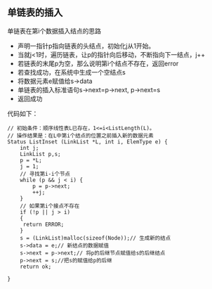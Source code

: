 
## 单链表的插入

单链表在第i个数据插入结点的思路
* 声明一指针p指向链表的头结点，初始化j从1开始。
* 当就j<1时，遍历链表，让p的指针向后移动，不断指向下一结点，j++
* 若链表的末尾p为空，那么说明第i个结点不存在，返回error
* 若查找成功，在系统中生成一个空结点s
* 将数据元素e赋值给s->data
* 单链表的插入标准语句s->next=p->next, p->next=s
* 返回成功

代码如下：
```
// 初始条件：顺序线性表L已存在，1<=i<ListLength(L)。
// 操作结果是：在L中第i个结点的位置之前插入新的数据元素
Status ListInset (LinkList *L, int i, ElemType e) {
	int j;
	LinkList p,s;
	p = *L;
	j = 1;
	// 寻找第i-i个节点
	while (p && j < i) {
		p = p->next;
		++j;
	}
	// 如果第i个接点不存在
	if (!p || j > i)
	{
     return ERROR;
	}
	s = (LinkList)malloc(sizeof(Node));// 生成新的结点
	s->data = e;// 新结点的数据赋值
	s->next = p->next;// 将p的后继节点赋值给s的后继结点
	p->next = s;//把s的赋值给p的后继
	return ok;

}
```

